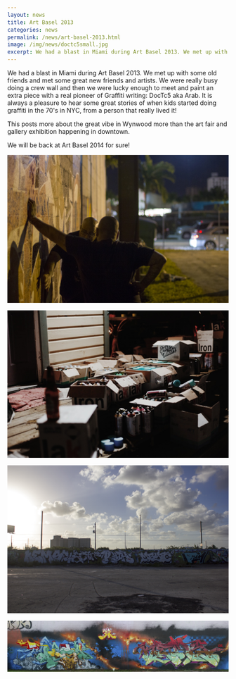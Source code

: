 ```yaml
---
layout: news
title: Art Basel 2013
categories: news
permalink: /news/art-basel-2013.html
image: /img/news/doctc5small.jpg
excerpt: We had a blast in Miami during Art Basel 2013. We met up with some old friends and met some great new friends and artists.
---
```


We had a blast in Miami during Art Basel 2013. We met up with some old friends
and met some great new friends and artists. We were really busy doing a crew
wall and then we were lucky enough to meet and paint an extra piece with a
real pioneer of Graffiti writing: DocTc5 aka Arab.  It is always a pleasure
to hear some great stories of when kids started doing graffiti in the 70's
in NYC, from a person that really lived it!

This posts more about the great vibe in Wynwood more than the art fair and
gallery exhibition happening in downtown.

We will be back at Art Basel 2014 for sure!

![Art Basel 2013](/img/news/doctc5small.jpg)

![Art Basel 2013](/img/news/photo21.jpg)

![Art Basel 2013](/img/news/RCColaFactory.jpg)

![Art Basel 2013](/img/news/TweshKems.jpg)


